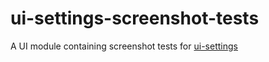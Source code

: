 # ui-settings-screenshot-tests

A UI module containing screenshot tests for [ui-settings](../ui-settings)
